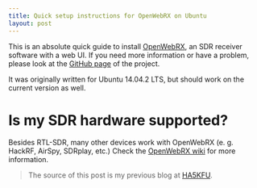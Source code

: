 ```yaml
---
title: Quick setup instructions for OpenWebRX on Ubuntu 
layout: post 
---
```

This is an absolute quick guide to install [OpenWebRX](https://sdr.hu/openwebrx), an SDR receiver software with a web UI. If you need more information or have a problem, please look at the [GitHub page](https://github.com/simonyiszk/openwebrx) of the project.

<script type="text/javascript" src="https://ajax.googleapis.com/ajax/libs/jquery/1.9.1/jquery.min.js"></script><script type="text/javascript" src="https://cdnjs.cloudflare.com/ajax/libs/gist-embed/2.1/gist-embed.min.js"></script><p><div data-gist-id="944f2c2f7666256bff83"></div></p>

It was originally written for Ubuntu 14.04.2 LTS, but should work on the current version as well.

# Is my SDR hardware supported?

Besides RTL-SDR, many other devices work with OpenWebRX (e. g. HackRF, AirSpy, SDRplay, etc.) Check the [OpenWebRX wiki](https://github.com/simonyiszk/openwebrx/wiki#guides-for-receiver-hardware-support) for more information.

> The source of this post is my previous blog at [HA5KFU](http://ha5kfu.sch.bme.hu).
